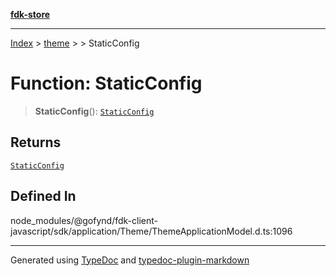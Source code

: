 [**fdk-store**](../../../README.md)
***

[Index](../../../API.md) > [theme](../../README.md) > [<internal>](../README.md) > StaticConfig

# Function: StaticConfig

> **StaticConfig**(): [`StaticConfig`](../type-aliases/type-alias.StaticConfig.md)

## Returns

[`StaticConfig`](../type-aliases/type-alias.StaticConfig.md)

## Defined In

node\_modules/@gofynd/fdk-client-javascript/sdk/application/Theme/ThemeApplicationModel.d.ts:1096

***
Generated using [TypeDoc](https://typedoc.org/) and [typedoc-plugin-markdown](https://www.npmjs.com/package/typedoc-plugin-markdown)
